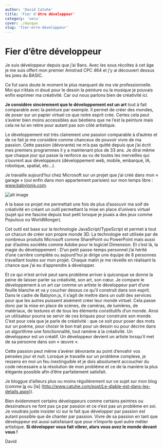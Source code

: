 ```yaml
---
author: 'David Catuhe'
title: 'Fier d'être développeur'
category: 'vecu'
cover: ./masque
slug: 'fier-etre-developpeur'
---
```



# Fier d’être développeur

Je suis développeur depuis que j’ai 9ans. Avec les sous récoltes à cet âge je me suis offert mon premier Amstrad CPC 464 et j’y ai découvert dessus les joies du BASIC.

Ce fut sans doute le moment le plus marquant de ma vie professionnelle. Moi qui n’étais ni doué pour le dessin la peinture ou la musique je pouvais enfin exprimer ma créativité. Car oui nous parlons bien de créativité ici.

**Je considère sincèrement que le développement est un art** tout à fait comparable avec la peinture par exemple. Il permet de créer des mondes, de poser sur un papier virtuel ce que notre esprit crée. Certes cela peut s’avérer bien moins accessibles aux béotiens que ne l’est la peinture mais cela ne lui en retire pour autant pas son côté artistique.

Le développement est très clairement une passion comparable à d’autres et de ce fait je me considère comme chanceux de pouvoir vivre de ma passion. Cette passion (dévorante) ne m’a pas quitté depuis que j’ai écrit mes premiers programmes il y a maintenant plus de 33 ans. Je dirai même que chaque jour qui passe la renforce au vu de toutes les merveilles qui s’ouvrent aux développeurs (développement web, mobile, embarqué, IA, robotique, spatial, etc…).

Je travaille aujourd’hui chez Microsoft sur un projet que j’ai créé dans mon « garage » (oui enfin dans mon appartement parisien) sur mon temps libre : www.babylonjs.com. 

![alt image](./masque)

A la base ce projet me permettait une fois de plus d’assouvir ma soif de créativité en créant un outil permettant la mise en place d’univers virtuel (sujet qui me fascine depuis tout petit lorsque je jouais a des jeux comme Populous ou WorldMonger).

Cet outil est base sur la technologie JavaScript/TypeScript et permet à tout un chacun de créer son propre monde 3D. La technologie est utilisée par de nombreux produits Microsoft comme SharePoint ou PowerPoint mais aussi par d’autres sociétés comme Adobe pour le logiciel Dimension.
Et c’est là, la magie du développement : D’un petit passe-temps personnel j’ai hérité d’une carrière complète ou aujourd’hui je dirige une équipe de 8 personnes travaillant toutes sur mon projet. Chaque matin je me réveille en réalisant la chance que j’ai eu d’apprendre à développer.

Et ce qui m’est arrivé peut sans problème arriver à quiconque se donne la peine de laisser parler sa créativité, son art, son cœur.
Je compare le développement à un art car comme un artiste le développeur part d’une feuille blanche et va y coucher dessus ce qu’il construit dans son esprit. Dans le cadre de Babylon.js, il s’agit de mettre dans un outil des services pour que les autres puissent aisément créer leur monde virtuel. Cela passe donc par la mise en place de scènes, de caméras, de lumières, de matériaux, de textures et de tous les éléments constitutifs d’un monde. Ainsi un utilisateur pourra se servir de ces briques pour construire son monde. C’est pour cela que je parle de créativité : que ce soit pour poser des mots sur un poème, pour choisir le bon trait pour un dessin ou pour décrire dans un algorithme une fonctionnalité, tout ramène à la créativité. Un développeur est un créatif. Un développeur devient un artiste lorsqu’il met de sa personne dans son « œuvre ». 

Cette passion peut même s’avérer dévorante au point d’envahir vos pensées jour et nuit. Lorsque je travaille sur un problème complexe, je ressens en moi un feu inextinguible et je dois absolument accoucher du code nécessaire a la résolution de mon problème et ce de la manière la plus élégante possible afin d’être parfaitement satisfait. 

Je bloggue d’ailleurs plus ou moins régulièrement sur ce sujet sur mon blog (comme [la](http://www.catuhe.com/post/Le-moment-mou.aspx) ou [la] (http://www.catuhe.com/post/Le-diable-est-dans-les-details.aspx)).

Bien évidemment certains développeurs comme certains peintres ou dessinateurs ne font pas ça par passion et ce n’est pas un problème en soi. Je voudrais juste insister ici sur le fait que développer par passion est autant possible que de chanter par passion. Vivre de sa passion en tant que développeur est aussi satisfaisant que pour n’importe quel autre métier artistique. **Si développer vous fait vibrer, alors vous avez le monde devant vous !**

David 
